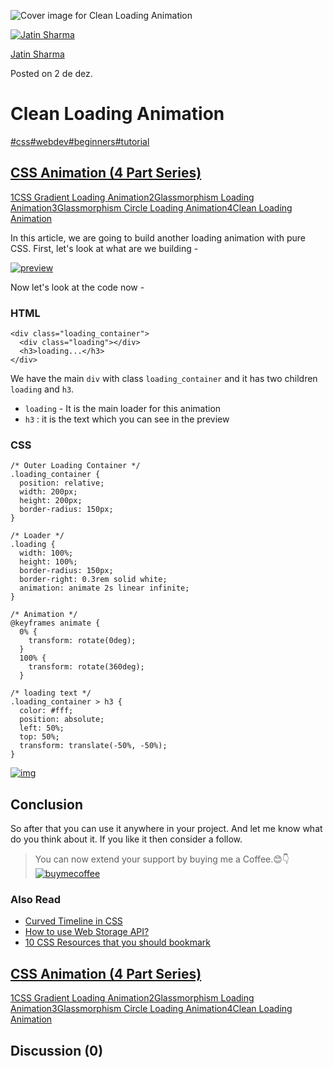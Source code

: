 ![Cover image for Clean Loading Animation](https://res.cloudinary.com/practicaldev/image/fetch/s--aZ_0MQHr--/c_imagga_scale,f_auto,fl_progressive,h_420,q_auto,w_1000/https://dev-to-uploads.s3.amazonaws.com/uploads/articles/gvjmvlp767ig2s8lzzix.png)

[![Jatin Sharma](https://res.cloudinary.com/practicaldev/image/fetch/s--6HN7dTzY--/c_fill,f_auto,fl_progressive,h_50,q_auto,w_50/https://dev-to-uploads.s3.amazonaws.com/uploads/user/profile_image/495014/14a7b692-e1b9-4db5-a6fd-be595b7a856b.png)](https://dev.to/j471n)

[Jatin Sharma](https://dev.to/j471n)

Posted on 2 de dez.

# Clean Loading Animation

[#css](https://dev.to/t/css)[#webdev](https://dev.to/t/webdev)[#beginners](https://dev.to/t/beginners)[#tutorial](https://dev.to/t/tutorial)

## [CSS Animation (4 Part Series)](https://dev.to/j471n/series/15128)

[1CSS Gradient Loading Animation](https://dev.to/j471n/css-gradient-loading-animation-2695)[2Glassmorphism Loading Animation](https://dev.to/j471n/glassmorphism-loading-animation-4n2m)[3Glassmorphism Circle Loading Animation](https://dev.to/j471n/glassmorphism-circle-loading-animation-1cda)[4Clean Loading Animation](https://dev.to/j471n/clean-loading-animation-4cl9)

In this article, we are going to build another loading animation with pure CSS. First, let's look at what are we building -

[![preview](https://res.cloudinary.com/practicaldev/image/fetch/s--RPDCe5tR--/c_limit%2Cf_auto%2Cfl_progressive%2Cq_66%2Cw_880/https://i.imgur.com/npSZAhG.gif)](https://res.cloudinary.com/practicaldev/image/fetch/s--RPDCe5tR--/c_limit%2Cf_auto%2Cfl_progressive%2Cq_66%2Cw_880/https://i.imgur.com/npSZAhG.gif)

Now let's look at the code now -

### HTML

```
<div class="loading_container">
  <div class="loading"></div>
  <h3>loading...</h3>
</div>
```



We have the main `div` with class `loading_container` and it has two children `loading` and `h3`.

- `loading` - It is the main loader for this animation
- `h3` : it is the text which you can see in the preview

### CSS

```
/* Outer Loading Container */
.loading_container {    
  position: relative;
  width: 200px;
  height: 200px;
  border-radius: 150px;
}

/* Loader */
.loading {
  width: 100%;
  height: 100%;
  border-radius: 150px;
  border-right: 0.3rem solid white;
  animation: animate 2s linear infinite;
}

/* Animation */
@keyframes animate {
  0% {
    transform: rotate(0deg);
  }
  100% {
    transform: rotate(360deg);
  }

/* loading text */
.loading_container > h3 {
  color: #fff;
  position: absolute;
  left: 50%;
  top: 50%;
  transform: translate(-50%, -50%);
}
```





[![img](https://res.cloudinary.com/practicaldev/image/fetch/s--8AKOF1Df--/c_limit%2Cf_auto%2Cfl_progressive%2Cq_auto%2Cw_880/https://imgur.com/MNtTdVp.png)](https://codepen.io/j471n/pen/gOWbjam)

## Conclusion

So after that you can use it anywhere in your project. And let me know what do you think about it. If you like it then consider a follow.

> You can now extend your support by buying me a Coffee.😊👇
> [![buymecoffee](https://res.cloudinary.com/practicaldev/image/fetch/s--GUX4imFy--/c_limit%2Cf_auto%2Cfl_progressive%2Cq_auto%2Cw_880/https://imgur.com/2QWo3cm.png)](https://www.buymeacoffee.com/j471n)

### Also Read

- [Curved Timeline in CSS](https://dev.to/j471n/curved-css-timeline-5ab3)
- [How to use Web Storage API?](https://dev.to/j471n/how-to-use-web-storage-api-3o28)
- [10 CSS Resources that you should bookmark](https://dev.to/j471n/10-css-resources-that-you-should-bookmark-46l6)

## [CSS Animation (4 Part Series)](https://dev.to/j471n/series/15128)

[1CSS Gradient Loading Animation](https://dev.to/j471n/css-gradient-loading-animation-2695)[2Glassmorphism Loading Animation](https://dev.to/j471n/glassmorphism-loading-animation-4n2m)[3Glassmorphism Circle Loading Animation](https://dev.to/j471n/glassmorphism-circle-loading-animation-1cda)[4Clean Loading Animation](https://dev.to/j471n/clean-loading-animation-4cl9)

## Discussion (0)